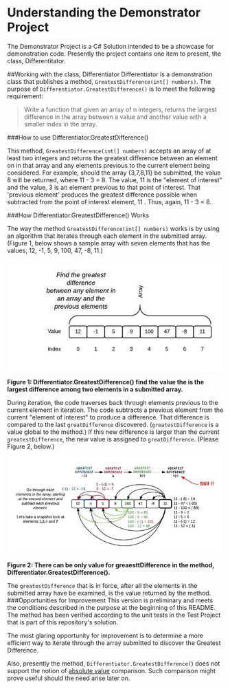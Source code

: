 # Understanding the Demonstrator Project
The Demonstrator Project is a C# Solution intended to be a showcase for demonstration code. Presently the project contains one item to present, the class, Differentitator.

##Working with the class, Differentiator
Differentiator is a demonstration class that publishes a method, `GreatestDifference(int[] numbers)`. The purpose of `Differentiator.GreatestDifference()` is to meet the following requirement:

> Write a function that given an array of n integers, returns the largest difference in the array between a value and another value with a smaller index in the array.

###How to use Differentiator.GreatestDifference()

This method, `GreatestDifference(int[] numbers)` accepts an array of at least two integers and returns the greatest difference between an element on in that array and any elements previous to the current element being considered. For example, should the array {3,7,8,11} be submitted, the value 8 will be returned, where 11 - 3 = 8. The value, 11 is the "element of interest" and the value, 3 is an element previous to that point of interest. That 'previous element' produces the greatest difference possible when subtracted from the point of interest element, 11 . Thus, again, 11 - 3 = 8.


###How Differentiator.GreatestDifference() Works

The way the method `GreatestDifference(int[] numbers)` works is by using an algorithm that iterates through each element in the submitted array. (Figure 1, below shows a sample array with seven elements that has the values, 12, -1, 5, 9, 100, 47, -8, 11.)

![](https://github.com/reselbob/Demonstrator/blob/master/images/GetGreatestDifference-01.jpeg?raw=true)

**Figure 1: Differentiator.GreatestDifference() find the value the is the largest difference among two elements in a submitted array.**

During iteration, the code traverses back through elements previous to the current element in iteration. The code subtracts a previous element from the current "element of interest" to produce a difference. That difference is compared to the last `greatDifference` discovered. (`greatestDifference` is a value global to the method.) If this new difference is larger than the current `greatestDifference`, the new value is assigned to `greatDifference`. (Please Figure 2, below.)

![](https://github.com/reselbob/Demonstrator/blob/master/images/GetGreatestDifference-02.jpeg?raw=true)

**Figure 2: There can be only value for greaesttDifference in the method, Differentiator.GreatestDifference().**  

The `greatestDifference` that is in force, after all the elements in the submitted array have be examined, is the value returned by the method.
###Opportunities for Improvement
This version is preliminary and meets the conditions described in the purpose at the beginning of this README. The method has been verified according to the unit tests in the Test Project that is part of this repository's solution.

The most glaring opportunity for improvement is to determine a more efficient way to iterate through the array submitted to discover the Greatest Difference.

Also, presently the method, `Differentiator.GreatestDifference(`) does not support the notion of [absolute value](https://www.mathsisfun.com/numbers/absolute-value.html) comparison. Such comparison might prove useful should the need arise later on.